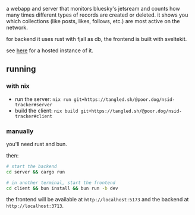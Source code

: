 a webapp and server that monitors bluesky's jetsream and counts how many times different types of records are created or deleted. it shows you which collections (like posts, likes, follows, etc.) are most active on the network.

for backend it uses rust with fjall as db, the frontend is built with sveltekit.

see [here](https://gaze.systems/nsid-tracker) for a hosted instance of it.

## running

### with nix

- run the server: `nix run git+https://tangled.sh/@poor.dog/nsid-tracker#server`
- build the client: `nix build git+https://tangled.sh/@poor.dog/nsid-tracker#client`

### manually

you'll need rust and bun.

then:

```bash
# start the backend
cd server && cargo run

# in another terminal, start the frontend
cd client && bun install && bun run -b dev
```

the frontend will be available at `http://localhost:5173` and the backend at `http://localhost:3713`.
